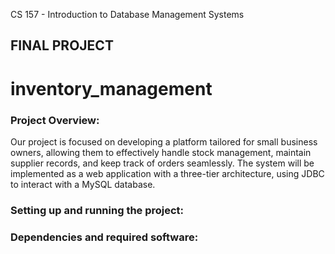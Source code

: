 
CS 157 -  Introduction to Database Management Systems
## FINAL PROJECT
# inventory_management

<h3 align="left">Project Overview:</h3>
Our project is focused on developing a platform tailored for small business owners, allowing them to effectively handle stock management, maintain supplier records, and keep track of orders seamlessly. The system will be implemented as a web application with a three-tier architecture, using JDBC to interact with a MySQL database.

<h3 align="left">Setting up and running the project:</h3>

<h3 align="left">Dependencies and required software:</h3>

